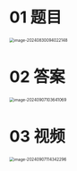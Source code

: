 # 01 题目

<img src="https://cvp.oss-cn-shanghai.aliyuncs.com/202408300940201.png" alt="image-20240830094022148" style="zoom:50%;" />



# 02 答案

<img src="https://cvp.oss-cn-shanghai.aliyuncs.com/202409071036133.png" alt="image-20240907103641069" style="zoom:50%;" />



# 03 视频

<img src="https://cvp.oss-cn-shanghai.aliyuncs.com/202409071143575.png" alt="image-20240907114342296" style="zoom:50%;" />
